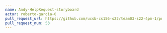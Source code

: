 ```yaml
---
name: Andy-HelpRequest-storyboard
actor: roberto-garcia-0
pull_request_url: https://github.com/ucsb-cs156-s22/team03-s22-4pm-1/pull/53
pull_request_num: 53
---
```

